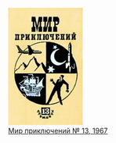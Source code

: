 ![](Мир%20приключений%20№%2013,%201967.jpg)  
[Мир приключений № 13, 1967](Мир%20приключений%20№%2013,%201967.md)

